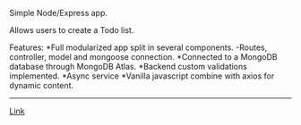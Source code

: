 Simple Node/Express app. 

Allows users to create a Todo list. 

Features:
	*Full modularized app split in several components.
		-Routes, controller, model and mongoose connection. 
	*Connected to a MongoDB database through MongoDB Atlas.
	*Backend custom validations implemented.
	*Async service
	*Vanilla javascript combine with axios for dynamic content. 

_____________________________________________________________________________________________________
[Link](https://tst-todoapp.herokuapp.com)
